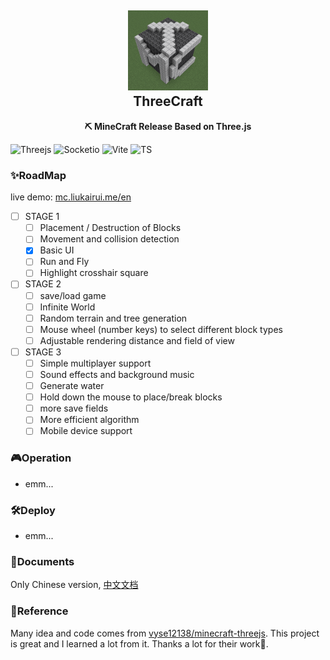 <h2 align="center">
<img src="./doc/img/logo.png" width="128" height="128"/>
<br/>ThreeCraft
</h2>

<p align="center"><strong>⛏ MineCraft Release Based on Three.js</strong></p>

![Threejs](https://img.shields.io/badge/Three.js-000000?style=flat-square&logo=Three.js&logoColor=white) ![Socketio](https://img.shields.io/badge/Socket.io-010101?style=flat-square&logo=Socket.io&logoColor=white) ![Vite](https://img.shields.io/badge/Vite-646CFF?style=flat-square&logo=Vite&logoColor=white) ![TS](https://img.shields.io/badge/TypeScript-3178C6?style=flat-square&logo=TypeScript&logoColor=white)

### ✨RoadMap

live demo: [mc.liukairui.me/en](https://mc.liukairui.me/en)

- [ ] STAGE 1
  - [ ] Placement / Destruction of Blocks
  - [ ] Movement and collision detection
  - [x] Basic UI
  - [ ] Run and Fly
  - [ ] Highlight crosshair square
- [ ] STAGE 2
  - [ ] save/load game
  - [ ] Infinite World
  - [ ] Random terrain and tree generation
  - [ ] Mouse wheel (number keys) to select different block types
  - [ ] Adjustable rendering distance and field of view
- [ ] STAGE 3
  - [ ] Simple multiplayer support
  - [ ] Sound effects and background music
  - [ ] Generate water
  - [ ] Hold down the mouse to place/break blocks
  - [ ] more save fields
  - [ ] More efficient algorithm
  - [ ] Mobile device support

### 🎮️Operation

- emm...

### 🛠️Deploy

- emm...

### 📃Documents

Only Chinese version, [中文文档](./README-CN.md)

### 🥰Reference

Many idea and code comes from [vyse12138/minecraft-threejs](https://github.com/vyse12138/minecraft-threejs). This project is great and I learned a lot from it. Thanks a lot for their work🌹.
